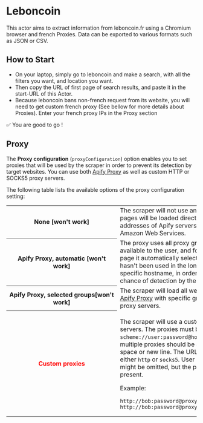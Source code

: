 # Leboncoin

This actor aims to extract information from leboncoin.fr using a Chromium browser and french Proxies. Data can be exported to various formats such as JSON or CSV.

## How to Start
- On your laptop, simply go to leboncoin and make a search, with all the filters you want, and location you want. 
- Then copy the URL of first page of search results, and paste it in the start-URL of this Actor.
- Because leboncoin bans non-french request from its website, you will need to get custom french proxy (See bellow for more details about Proxies). Enter your french proxy IPs in the Proxy section

✅ You are good to go !


## Proxy

The **Proxy configuration** (`proxyConfiguration`) option enables you to set proxies that will be used by the scraper in order to prevent its detection by target websites.
You can use both [Apify Proxy](https://apify.com/proxy) as well as custom HTTP or SOCKS5 proxy servers.

The following table lists the available options of the proxy configuration setting:

<table class="table table-bordered table-condensed">
    <tbody>
    <tr>
        <th><b>None [won't work]</b></td>
        <td>
            The scraper will not use any proxies.
            All web pages will be loaded directly from IP addresses of Apify servers running on Amazon Web Services.
        </td>
    </tr>
    <tr>
        <th><b>Apify&nbsp;Proxy,&nbsp;automatic [won't work]</b></td>
        <td>
            The proxy uses all proxy groups that are available to the user, and for each new web page it automatically selects the proxy
            that hasn't been used in the longest time for the specific hostname, in order to reduce the chance of detection by the website.
        </td>
    </tr>
    <tr>
        <th><b>Apify&nbsp;Proxy,&nbsp;selected&nbsp;groups[won't work]</b></td>
        <td>
            The scraper will load all web pages using <a href="https://apify.com/proxy">Apify Proxy</a>
            with specific groups of target proxy servers.
        </td>
    </tr>
    <tr>
        <th><b style="color:red">Custom&nbsp;proxies</b></td>
        <td>
            <p>
            The scraper will use a custom list of proxy servers.
            The proxies must be specified in the <code>scheme://user:password@host:port</code> format,
            multiple proxies should be separated by a space or new line.
            The URL scheme can be either <code>http</code> or <code>socks5</code>.
            User and password might be omitted, but the port must always be present.
            </p>
            <p>
                Example:
            </p>
            <pre><code class="language-none">http://bob:password@proxy1.example.com:8000
http://bob:password@proxy2.example.com:8000</code></pre>
        </td>
    </tr>
    </tbody>
</table>
